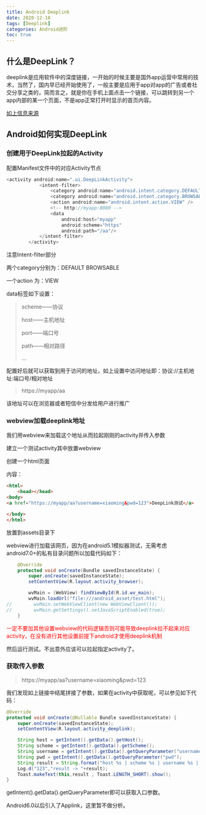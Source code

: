 ```yaml
---
title: Android Deeplink
date: 2020-12-18
tags: [Deeplink]
categories: Android进阶
toc: true
---
```


## 什么是DeepLink？

​	deeplink是应用软件中的深度链接，一开始的时候主要是国外app运营中常用的技术，当然了，国内早已经开始使用了，一般主要是应用于app对app的广告或者社交分享之类的，简而言之，就是你在手机上面点击一个链接，可以跳转到另一个app内部的某一个页面，不是app正常打开时显示的首页内容。

[如上信息来源](http://m.xiuchuang.com/question/5486.html)

## Android如何实现DeepLink

### 创建用于DeepLink拉起的Activity

配置Manifest文件中的对应Activity节点

```java
<activity android:name=".ui.DeepLinkActivity">
            <intent-filter>
                <category android:name="android.intent.category.DEFAULT" />
                <category android:name="android.intent.category.BROWSABLE" />
                <action android:name="android.intent.action.VIEW" />
                <!-- http://myapp:8080 -->
                <data
                    android:host="myapp"
                    android:scheme="https"
                    android:path="/aa"/>
            </intent-filter>
        </activity>
```

注意Intent-filter部分

两个category分别为：DEFAULT BROWSABLE

一个action 为：VIEW

data标签如下设置：

> scheme——协议
>
> host——主机地址
>
> port——端口号
>
> path——相对路径
>
> ...

配置好后就可以获取到用于访问的地址，如上设置中访问地址即：协议://主机地址:端口号/相对地址

> https://myapp/aa

该地址可以在浏览器或者短信中分发给用户进行推广

### webview加载deeplink地址

我们用webview来加载这个地址从而拉起刚刚的activity并传入参数

建立一个测试activity其中放置webview

创建一个html页面

内容：

```html
<html>
    <head></head>
<body>
<a href="https://myapp/aa?username=xiaoming&pwd=123">DeepLink测试</a>

</body>
</html>
```

放置到assets目录下

webview进行加载该网页，因为在android5.1模拟器测试，无需考虑android7.0+的私有目录问题所以加载代码如下：

```java
    @Override
    protected void onCreate(Bundle savedInstanceState) {
        super.onCreate(savedInstanceState);
        setContentView(R.layout.activity_browser);

        wvMain = (WebView) findViewById(R.id.wv_main);
        wvMain.loadUrl("file:///android_asset/test.html");
//        wvMain.setWebViewClient(new WebViewClient());
//        wvMain.getSettings().setJavaScriptEnabled(true);
    }
```

<font color="red">一定不要加其他设置webview的代码逻辑否则可能导致deeplink拉不起来对应activity，在没有进行其他设置前提下android才使用deeplink机制</font>

然后运行测试。不出意外应该可以拉起指定activity了。

### 获取传入参数

> https://myapp/aa?username=xiaoming&pwd=123

我们发现如上链接中结尾拼接了参数，如果在activity中获取呢，可以参见如下代码：

```java
@Override
protected void onCreate(@Nullable Bundle savedInstanceState) {
    super.onCreate(savedInstanceState);
    setContentView(R.layout.activity_deeplink);

    String host = getIntent().getData().getHost();
    String scheme = getIntent().getData().getScheme();
    String username = getIntent().getData().getQueryParameter("username");
    String pwd = getIntent().getData().getQueryParameter("pwd");
    String result = String.format("host %s | scheme %s | username %s | pwd %s", host, scheme, username, pwd);
    Log.d("123","result -> "+result);
    Toast.makeText(this,result , Toast.LENGTH_SHORT).show();
}
```

getIntent().getData().getQueryParameter即可以获取入口参数。



Android6.0以后引入了Applink，这里暂不做分析。